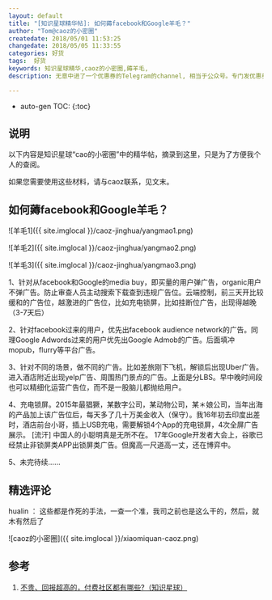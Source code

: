 ```yaml
---
layout: default
title: "[知识星球精华帖]: 如何薅facebook和Google羊毛？"
author: "Tom@caoz的小密圈"
createdate: 2018/05/01 11:53:25
changedate: 2018/05/05 11:33:55
categories: 好货
tags:  好货
keywords: 知识星球精华,caoz的小密圈,薅羊毛,
description: 无意中进了一个优惠券的Telegram的channel, 相当于公众号。专门发优惠券，带有aff链接

---
```


* auto-gen TOC:
{:toc}

## 说明

以下内容是知识星球“cao的小密圈”中的精华帖，摘录到这里，只是为了方便我个人的查阅。

如果您需要使用这些材料，请与caoz联系，见文末。

## 如何薅facebook和Google羊毛？

![羊毛1]({{ site.imglocal }}/caoz-jinghua/yangmao1.png) 

![羊毛2]({{ site.imglocal }}/caoz-jinghua/yangmao2.png) 

![羊毛3]({{ site.imglocal }}/caoz-jinghua/yangmao3.png) 

1、针对从facebook和Google的media buy，即买量的用户弹广告，organic用户不弹广告。防止审查人员主动搜索下载查到违规广告位。云端控制，前三天开比较缓和的广告位，越激进的广告位，比如充电锁屏，比如挂断位广告，出现得越晚（3-7天后）

2、针对facebook过来的用户，优先出facebook audience network的广告。同理Google Adwords过来的用户优先出Google Admob的广告。后面填冲mopub，flurry等平台广告。 

3、针对不同的场景，做不同的广告。比如差旅刚下飞机，解锁后出现Uber广告。进入酒店附近出现yelp广告、周围热门景点的广告。上面是分LBS。早中晚时间段也可以精细化运营广告位，而不是一股脑儿都抛给用户。 

4、充电锁屏。2015年最猖獗，某数字公司，某动物公司，某＊娘公司，当年出海的产品加上该广告位后，每天多了几十万美金收入（保守）。我16年初去印度出差时，酒店前台小哥，插上USB充电，需要解锁4个App的充电锁屏，4次全屏广告展示。 [流汗] 中国人的小聪明真是无所不在。 17年Google开发者大会上，谷歌已经禁止非锁屏类APP出锁屏类广告。但魔高一尺道高一丈，还在博弈中。 

5、未完待续……

## 精选评论

hualin ： 这些都是作死的手法，一查一个准，我司之前也是这么干的，然后，就木有然后了

![caoz的小密圈]({{ site.imglocal }}/xiaomiquan-caoz.png) 

## 参考

1. [不贵、回报超高的，付费社区都有哪些?（知识星球）][1]

[1]: http://www.lijiaocn.com/%E5%A5%BD%E8%B4%A7/2018/04/25/fu-fei-she-que.html "不贵、回报超高的，付费社区都有哪些?（知识星球）" 
